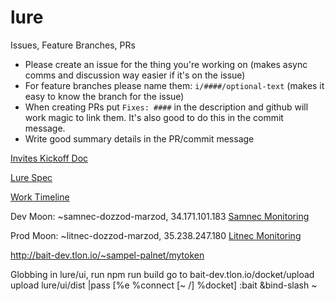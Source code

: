# lure

Issues, Feature Branches, PRs
- Please create an issue for the thing you're working on (makes async comms and discussion way easier if it's on the issue)
- For feature branches please name them: `i/####/optional-text` (makes it easy to know the branch for the issue)
- When creating PRs put `Fixes: ####` in the description and github will work magic to link them. It's also good to do this in the commit message.
- Write good summary details in the PR/commit message

[Invites Kickoff Doc](https://docs.google.com/document/d/13nW3Cl5QKml0owMN7EeVYv7SIfjIp-McJC7GNh1M0KU/edit)

[Lure Spec](https://gist.github.com/philipcmonk/9b6fc8f6f90f67abe9335c1a5338c5e9)

[Work Timeline](https://docs.google.com/spreadsheets/d/1hYNt3PrKxAUsesmp9YbyYXVk6jbKUXjqom6rtzlShsY/edit#gid=0)

Dev Moon: ~samnec-dozzod-marzod, 34.171.101.183 [Samnec Monitoring](https://console.cloud.google.com/compute/instancesDetail/zones/us-central1-a/instances/samnec-dozzod-marzod?project=mainnet-tlon-other-2d&pageState=(%22duration%22:(%22groupValue%22:%22PT1H%22,%22customValue%22:null))&tab=details)

Prod Moon: ~litnec-dozzod-marzod, 35.238.247.180 [Litnec Monitoring](https://console.cloud.google.com/compute/instancesDetail/zones/us-central1-a/instances/litnec-dozzod-marzod?project=mainnet-tlon-other-2d&pageState=(%22duration%22:(%22groupValue%22:%22PT1H%22,%22customValue%22:null))&tab=monitoring)

http://bait-dev.tlon.io/~sampel-palnet/mytoken

Globbing
in lure/ui, run npm run build
go to bait-dev.tlon.io/docket/upload
upload lure/ui/dist
|pass [%e %connect [~ /] %docket]
:bait &bind-slash ~
